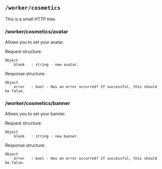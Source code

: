 ## ```/worker/cosmetics```
This is a small HTTP tree.

### /worker/cosmetics/avatar
Allows you to set your avatar.

Request structure:   
```
Object
    blook   : string - new avatar.
```

Response structure:
```
Object
    error   : bool - Has an error occurred? If successful, this should be false.
```

### /worker/cosmetics/banner
Allows you to set your banner.

Request structure:   
```
Object
    blook   : string - new banner.
```

Response structure:
```
Object
    error   : bool - Has an error occurred? If successful, this should be false.
```